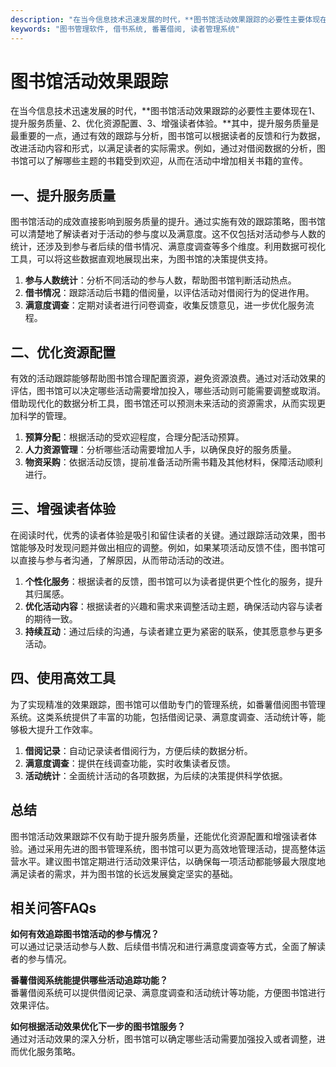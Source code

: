 ```yaml
---
description: "在当今信息技术迅速发展的时代，**图书馆活动效果跟踪的必要性主要体现在1、提升服务质量、2、优化资源配置、3、增强读者体验。**其中，提升服务质量是最重要的一点，通过有效的跟踪与分析，图书馆可以根据读者的反馈和行为数据，改进活动内容和形式，以满足读者的实际需求。例如，通过对借阅数据的分析，图书馆可以了解哪些主题的书籍受到欢迎，从而在活动中增加相关书籍的宣传。"
keywords: "图书管理软件, 借书系统, 番薯借阅, 读者管理系统"
---
```

# 图书馆活动效果跟踪

在当今信息技术迅速发展的时代，**图书馆活动效果跟踪的必要性主要体现在1、提升服务质量、2、优化资源配置、3、增强读者体验。**其中，提升服务质量是最重要的一点，通过有效的跟踪与分析，图书馆可以根据读者的反馈和行为数据，改进活动内容和形式，以满足读者的实际需求。例如，通过对借阅数据的分析，图书馆可以了解哪些主题的书籍受到欢迎，从而在活动中增加相关书籍的宣传。

## 一、提升服务质量

图书馆活动的成效直接影响到服务质量的提升。通过实施有效的跟踪策略，图书馆可以清楚地了解读者对于活动的参与度以及满意度。这不仅包括对活动参与人数的统计，还涉及到参与者后续的借书情况、满意度调查等多个维度。利用数据可视化工具，可以将这些数据直观地展现出来，为图书馆的决策提供支持。

1. **参与人数统计**：分析不同活动的参与人数，帮助图书馆判断活动热点。
2. **借书情况**：跟踪活动后书籍的借阅量，以评估活动对借阅行为的促进作用。
3. **满意度调查**：定期对读者进行问卷调查，收集反馈意见，进一步优化服务流程。

## 二、优化资源配置

有效的活动跟踪能够帮助图书馆合理配置资源，避免资源浪费。通过对活动效果的评估，图书馆可以决定哪些活动需要增加投入，哪些活动则可能需要调整或取消。借助现代化的数据分析工具，图书馆还可以预测未来活动的资源需求，从而实现更加科学的管理。

1. **预算分配**：根据活动的受欢迎程度，合理分配活动预算。
2. **人力资源管理**：分析哪些活动需要增加人手，以确保良好的服务质量。
3. **物资采购**：依据活动反馈，提前准备活动所需书籍及其他材料，保障活动顺利进行。

## 三、增强读者体验

在阅读时代，优秀的读者体验是吸引和留住读者的关键。通过跟踪活动效果，图书馆能够及时发现问题并做出相应的调整。例如，如果某项活动反馈不佳，图书馆可以直接与参与者沟通，了解原因，从而带动活动的改进。

1. **个性化服务**：根据读者的反馈，图书馆可以为读者提供更个性化的服务，提升其归属感。
2. **优化活动内容**：根据读者的兴趣和需求来调整活动主题，确保活动内容与读者的期待一致。
3. **持续互动**：通过后续的沟通，与读者建立更为紧密的联系，使其愿意参与更多活动。

## 四、使用高效工具

为了实现精准的效果跟踪，图书馆可以借助专门的管理系统，如番薯借阅图书管理系统。这类系统提供了丰富的功能，包括借阅记录、满意度调查、活动统计等，能够极大提升工作效率。

1. **借阅记录**：自动记录读者借阅行为，方便后续的数据分析。
2. **满意度调查**：提供在线调查功能，实时收集读者反馈。
3. **活动统计**：全面统计活动的各项数据，为后续的决策提供科学依据。

## 总结

图书馆活动效果跟踪不仅有助于提升服务质量，还能优化资源配置和增强读者体验。通过采用先进的图书管理系统，图书馆可以更为高效地管理活动，提高整体运营水平。建议图书馆定期进行活动效果评估，以确保每一项活动都能够最大限度地满足读者的需求，并为图书馆的长远发展奠定坚实的基础。

## 相关问答FAQs

**如何有效追踪图书馆活动的参与情况？**  
可以通过记录活动参与人数、后续借书情况和进行满意度调查等方式，全面了解读者的参与情况。

**番薯借阅系统能提供哪些活动追踪功能？**  
番薯借阅系统可以提供借阅记录、满意度调查和活动统计等功能，方便图书馆进行效果评估。

**如何根据活动效果优化下一步的图书馆服务？**  
通过对活动效果的深入分析，图书馆可以确定哪些活动需要加强投入或者调整，进而优化服务策略。
